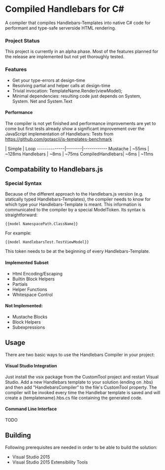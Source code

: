 # Compiled Handlebars for C#
A compiler that compiles Handlebars-Templates into native C# code for performant and type-safe serverside HTML rendering.

### Project Status
This project is currently in an alpha phase. Most of the features planned for the release are implemented but not yet thoroughly tested.

### Features
+ Get your type-errors at design-time
+ Resolving partial and helper calls at design-time
+ Trivial invocation: TemplateName.Render(viewModel);
+ Minimal dependencies: resulting code just depends on System, System. Net and System.Text 

#### Performance
The compiler is not yet finished and performance improvements are yet to come but first tests already show a significant improvement over the JavaScript implementation of Handlebars:
Tests from https://github.com/gotascii/js-templates-benchmark


  | Simple | Loop
--------------|--------|------------
Mustache          | ~55ms  |  ~128ms
Handlebars        | ~8ms   |  ~75ms
CompiledHandlebars| ~6ms   |  ~11ms



## Compatability to Handlebars.js
### Special Syntax
Because of the different approach to the Handlebars.js version (e.g. statically typed Handlebars-Templates), the compiler needs to know for which type your Handlebars-Template is meant.
This information is communicated to the compiler by a special ModelToken. Its syntax is straightforward:
```Handlebars
{{model NamespacePath.ClassName}}
```
For example:
```Handlebars
{{model HandlebarsTest.TestViewModel}}
```

This token needs to be at the beginning of every Handlebars-Template.

#### Implemented Subset
+ Html Encoding/Escaping
+ Builtin Block Helpers
+ Partials
+ Helper Functions
+ Whitespace Control
 
#### Not Implemented:
+ Mustache Blocks
+ Block Helpers
+ Subexpressions


## Usage
There are two basic ways to use the Handlebars Compiler in your project:
#### Visual Studio Integration
Just install the vsix package from the CustomTool project and restart Visual Studio. Add a new Handlebars template to your solution (ending on .hbs) and then add "HandlebarsCompiler" to the file's CustomTool property. 
The compiler will be invoked every time the Handlebar template is saved and will create a {templatename}.hbs.cs file containing the generated code.
#### Command Line Interface
TODO

## Building
Following prerequisites are needed in order to be able to build the solution:
+ Visual Studio 2015
+ Visual Studio 2015 Extensibility Tools
